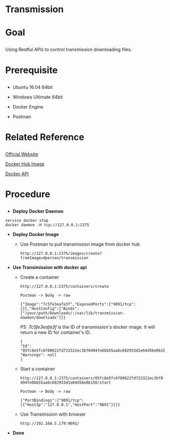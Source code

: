 # Transmission<p>

# Goal<p>
Using Restful APIs to control transmission downloading files.<p>

# Prerequisite<p>
+ Ubuntu 16.04 64bit<p>
+ Windows Ultimate 64bit<p>
+ Docker Engine<p>
+ Postman<p>

# Related Reference<p>
[Official Website](https://www.transmissionbt.com/)<p>
[Docker Hub Image](https://hub.docker.com/r/dperson/transmission/)<p>
[Docker API](https://docs.docker.com/engine/reference/api/docker_remote_api_v1.23)<p>

# Procedure<p>
+ **Deploy Docker Daemon**<P>
```
service docker stop
docker daemon -H tcp://127.0.0.1:2375
```
+ **Deploy Docker Image**<P>
  - Use Postman to pull transmission image from docker hub<p>
  `http://127.0.0.1:2375/images/create?fromImage=dperson/transmission`<p>

+ **Use Transimission with docker api**<P>
  - Create a container<p>
  `http://127.0.0.1:2375/containers/create`<p>
  `Postman -> Body -> raw`<p>
    ```
    {"Image":"7c5fe3eafa3f","ExposedPorts":{"9091/tcp":{}},"HostConfig":{"Binds":["/your/path/Downloads/:/var/lib/transmission-daemon/downloads"]}}
    ```
    PS: *7c5fe3eafa3f* is the ID of transmission's docker image. It will return a new ID for container's ID.<p>
    ```
    {
    "Id": "05fc8e5fc6f00622fd723322ec3bf0494fe6bb55aa6c602933d1e64d56e0b150",
    "Warnings": null
    }
    ```
  
  - Start a container<p>
  `http://127.0.0.1:2375/containers/05fc8e5fc6f00622fd723322ec3bf0494fe6bb55aa6c602933d1e64d56e0b150/start`<p>
  `Postman -> Body -> raw`<p>
    ```
    {"PortBindings":{"9091/tcp":[{"HostIp":"127.0.0.1","HostPort":"9091"}]}}
    ```
  - Use Transmission with browser<p>
  `http://192.168.5.179:9091/`<p>

+ **Done**
